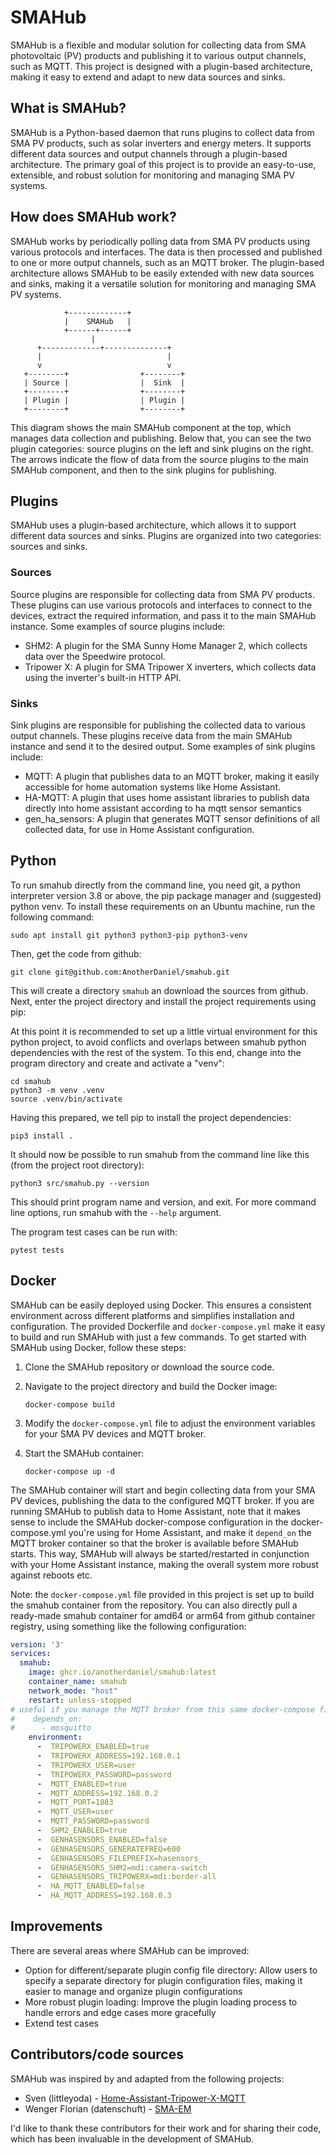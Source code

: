 # SMAHub

SMAHub is a flexible and modular solution for collecting data from SMA photovoltaic (PV) products and publishing it to various output channels, such as MQTT. This project is designed with a plugin-based architecture, making it easy to extend and adapt to new data sources and sinks.

## What is SMAHub?

SMAHub is a Python-based daemon that runs plugins to collect data from SMA PV products, such as solar inverters and energy meters. It supports different data sources and output channels through a plugin-based architecture. The primary goal of this project is to provide an easy-to-use, extensible, and robust solution for monitoring and managing SMA PV systems.

## How does SMAHub work?

SMAHub works by periodically polling data from SMA PV products using various protocols and interfaces. The data is then processed and published to one or more output channels, such as an MQTT broker. The plugin-based architecture allows SMAHub to be easily extended with new data sources and sinks, making it a versatile solution for monitoring and managing SMA PV systems.

```ascii
            +-------------+
            |    SMAHub   |
            +------+------+
                  |
      +-------------+--------------+
      |                            |
      v                            v
   +--------+                +--------+
   | Source |                |  Sink  |
   +--------+                +--------+
   | Plugin |                | Plugin |
   +--------+                +--------+
````

This diagram shows the main SMAHub component at the top, which manages data collection and publishing. Below that, you can see the two plugin categories: source plugins on the left and sink plugins on the right. The arrows indicate the flow of data from the source plugins to the main SMAHub component, and then to the sink plugins for publishing.

## Plugins

SMAHub uses a plugin-based architecture, which allows it to support different data sources and sinks. Plugins are organized into two categories: sources and sinks.

### Sources

Source plugins are responsible for collecting data from SMA PV products. These plugins can use various protocols and interfaces to connect to the devices, extract the required information, and pass it to the main SMAHub instance. Some examples of source plugins include:

- SHM2: A plugin for the SMA Sunny Home Manager 2, which collects data over the Speedwire protocol.
- Tripower X: A plugin for SMA Tripower X inverters, which collects data using the inverter's built-in HTTP API.

### Sinks

Sink plugins are responsible for publishing the collected data to various output channels. These plugins receive data from the main SMAHub instance and send it to the desired output. Some examples of sink plugins include:

- MQTT: A plugin that publishes data to an MQTT broker, making it easily accessible for home automation systems like Home Assistant.
- HA-MQTT: A plugin that uses home assistant libraries to publish data directly into home assistant according to ha mqtt sensor semantics
- gen_ha_sensors: A plugin that generates MQTT sensor definitions of all collected data, for use in Home Assistant configuration.

## Python

To run smahub directly from the command line, you need git, a python interpreter version 3.8 or above, the pip package manager and (suggested) python venv. To install these requirements on an Ubuntu machine, run the following command:

```shell
sudo apt install git python3 python3-pip python3-venv
````

Then, get the code from github:

```shell
git clone git@github.com:AnotherDaniel/smahub.git
```

This will create a directory `smahub` an download the sources from github. Next, enter the project directory and install the project requirements using pip:

At this point it is recommended to set up a little virtual environment for this python project, to avoid conflicts and overlaps between smahub python dependencies with the rest of the system. To this end, change into the program directory and create and activate a "venv":

```shell
cd smahub
python3 -m venv .venv
source .venv/bin/activate
```

Having this prepared, we tell pip to install the project dependencies:

```shell
pip3 install .
```

It should now be possible to run smahub from the command line like this (from the project root directory):

```shell
python3 src/smahub.py --version
```

This should print program name and version, and exit. For more command line options, run smahub with the `--help` argument.

The program test cases can be run with:

```shell
pytest tests
```

## Docker

SMAHub can be easily deployed using Docker. This ensures a consistent environment across different platforms and simplifies installation and configuration. The provided Dockerfile and `docker-compose.yml` make it easy to build and run SMAHub with just a few commands. To get started with SMAHub using Docker, follow these steps:

1. Clone the SMAHub repository or download the source code.

2. Navigate to the project directory and build the Docker image:

   ```shell
   docker-compose build
   ```

3. Modify the `docker-compose.yml` file to adjust the environment variables for your SMA PV devices and MQTT broker.

4. Start the SMAHub container:

   ```shell
   docker-compose up -d
   ```

The SMAHub container will start and begin collecting data from your SMA PV devices, publishing the data to the configured MQTT broker.
If you are running SMAHub to publish data to Home Assistant, note that it makes sense to include the SMAHub docker-compose configuration in the docker-compose.yml you're using for Home Assistant, and make it `depend_on` the MQTT broker container so that the broker is available before SMAHub starts. This way, SMAHub will always be started/restarted in conjunction with your Home Assistant instance, making the overall system more robust against reboots etc.

Note: the `docker-compose.yml` file provided in this project is set up to build the smahub container from the repository. You can also directly pull a ready-made smahub container for amd64 or arm64 from github container registry, using something like the following configuration:

```yaml
version: '3'
services:
  smahub:
    image: ghcr.io/anotherdaniel/smahub:latest
    container_name: smahub
    network_mode: "host"
    restart: unless-stopped
# useful if you manage the MQTT broker from this same docker-compose file
#    depends_on:
#      - mosquitto
    environment:
      -  TRIPOWERX_ENABLED=true
      -  TRIPOWERX_ADDRESS=192.168.0.1
      -  TRIPOWERX_USER=user
      -  TRIPOWERX_PASSWORD=password
      -  MQTT_ENABLED=true
      -  MQTT_ADDRESS=192.168.0.2
      -  MQTT_PORT=1883
      -  MQTT_USER=user
      -  MQTT_PASSWORD=password
      -  SHM2_ENABLED=true
      -  GENHASENSORS_ENABLED=false
      -  GENHASENSORS_GENERATEFREQ=600
      -  GENHASENSORS_FILEPREFIX=hasensors_
      -  GENHASENSORS_SHM2=mdi:camera-switch
      -  GENHASENSORS_TRIPOWERX=mdi:border-all
      -  HA_MQTT_ENABLED=false
      -  HA_MQTT_ADDRESS=192.168.0.3
```

## Improvements

There are several areas where SMAHub can be improved:

- Option for different/separate plugin config file directory: Allow users to specify a separate directory for plugin configuration files, making it easier to manage and organize plugin configurations
- More robust plugin loading: Improve the plugin loading process to handle errors and edge cases more gracefully
- Extend test cases

## Contributors/code sources

SMAHub was inspired by and adapted from the following projects:

- Sven (littleyoda) - [Home-Assistant-Tripower-X-MQTT](https://github.com/littleyoda/Home-Assistant-Tripower-X-MQTT)
- Wenger Florian (datenschuft) - [SMA-EM](https://github.com/datenschuft/SMA-EM)

I'd like to thank these contributors for their work and for sharing their code, which has been invaluable in the development of SMAHub.
